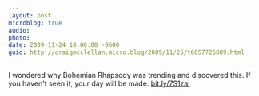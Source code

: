 ```yaml
---
layout: post
microblog: true
audio: 
photo: 
date: 2009-11-24 18:00:00 -0600
guid: http://craigmcclellan.micro.blog/2009/11/25/t6057726889.html
---
```

I wondered why Bohemian Rhapsody was trending and discovered this.  If you haven't seen it, your day will be made. [bit.ly/7S1zal](http://bit.ly/7S1zal)
